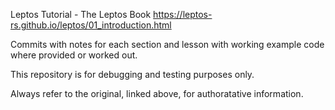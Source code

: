 Leptos Tutorial - The Leptos Book
https://leptos-rs.github.io/leptos/01_introduction.html

Commits with notes for each section and lesson with working example code where provided or worked out.

This repository is for debugging and testing purposes only.

Always refer to the original, linked above, for authoratative information.
